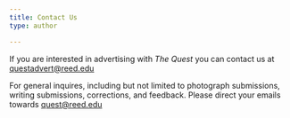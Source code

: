 ```yaml
---
title: Contact Us
type: author

---
```

If you are interested in advertising with _The Quest_ you can contact 
us at <a href=”mailto:&#113;&#117;&#101;&#115;&#116;&#097;&#100;&#118;&#101;&#114;&#116;&#064;&#114;&#101;&#101;&#100;&#046;&#101;&#100;&#117;”>&#113;&#117;&#101;&#115;&#116;&#097;&#100;&#118;&#101;&#114;&#116;&#064;&#114;&#101;&#101;&#100;&#046;&#101;&#100;&#117;</a>

For general inquires, including but not limited to photograph submissions, writing submissions, corrections, 
and feedback. Please direct your emails towards <a href=”mailto:&#113;&#117;&#101;&#115;&#116;&#064;&#114;&#101;&#101;&#100;&#046;&#101;&#100;&#117;”>&#113;&#117;&#101;&#115;&#116;&#064;&#114;&#101;&#101;&#100;&#046;&#101;&#100;&#117;</a>
